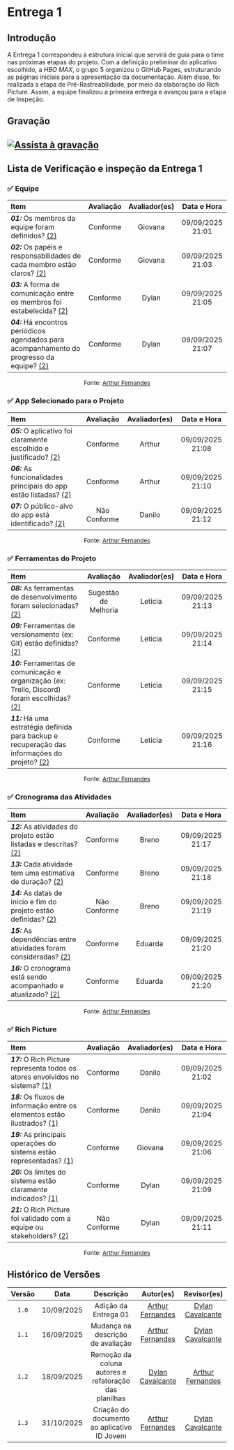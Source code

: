 # Entrega 1

## Introdução

A Entrega 1 correspondeu à estrutura inicial que servirá de guia para o time nas próximas etapas do projeto. Com a definição preliminar do aplicativo escolhido, a *HBO MAX*, o grupo 5 organizou o GitHub Pages, estruturando as páginas iniciais para a apresentação da documentação. Além disso, foi realizada a etapa de Pré-Rastreabilidade, por meio da elaboração do Rich Picture. Assim, a equipe finalizou a primeira entrega e avançou para a etapa de Inspeção.

## Gravação

[![Assista à gravação](https://img.youtube.com/vi/ukdPft-PSpA/0.jpg)](https://youtu.be/ukdPft-PSpA?feature=shared)     
---

## Lista de Verificação e inspeção da Entrega 1

### ✅ Equipe

| Item | Avaliação | Avaliador(es) | Data e Hora |
| :---- | :---: | :---: | :---: |
| ***01:*** Os membros da equipe foram definidos? [(2)](#RP2)| Conforme | Giovana | 09/09/2025 21:01 |
| ***02:*** Os papéis e responsabilidades de cada membro estão claros? [(2)](#RP2) | Conforme | Giovana | 09/09/2025 21:03 |
| ***03:*** A forma de comunicação entre os membros foi estabelecida? [(2)](#RP2) | Conforme | Dylan | 09/09/2025 21:05 |
| ***04:*** Há encontros periódicos agendados para acompanhamento do progresso da equipe? [(2)](#RP2) | Conforme | Dylan | 09/09/2025 21:07 |
<p style="text-align: center; font-size: 10pt;">Fonte: <a href="https://github.com/arthurfernandesj">Arthur Fernandes</a></p>

### ✅ App Selecionado para o Projeto

| Item | Avaliação | Avaliador(es) | Data e Hora |
| :---- | :---: | :---: | :---: |
| ***05:*** O aplicativo foi claramente escolhido e justificado? [(2)](#RP2) | Conforme | Arthur | 09/09/2025 21:08 |
| ***06:*** As funcionalidades principais do app estão listadas? [(2)](#RP2) | Conforme | Arthur | 09/09/2025 21:10 |
| ***07:*** O público-alvo do app está identificado? [(2)](#RP2) | Não Conforme | Danilo | 09/09/2025 21:12 |
<p style="text-align: center; font-size: 10pt;">Fonte: <a href="https://github.com/arthurfernandesj">Arthur Fernandes</a></p>

### ✅ Ferramentas do Projeto

| Item | Avaliação | Avaliador(es) | Data e Hora |
| :---- | :---: | :---: | :---: |
| ***08:*** As ferramentas de desenvolvimento foram selecionadas? [(2)](#RP2) | Sugestão de Melhoria | Leticia | 09/09/2025 21:13 |
| ***09:*** Ferramentas de versionamento (ex: Git) estão definidas? [(2)](#RP2) | Conforme | Leticia | 09/09/2025 21:14 |
| ***10:*** Ferramentas de comunicação e organização (ex: Trello, Discord) foram escolhidas? [(2)](#RP2) | Conforme | Leticia | 09/09/2025 21:15 |
| ***11:*** Há uma estratégia definida para backup e recuperação das informações do projeto? [(2)](#RP2) | Conforme | Leticia | 09/09/2025 21:16 |
<p style="text-align: center; font-size: 10pt;">Fonte: <a href="https://github.com/arthurfernandesj">Arthur Fernandes</a></p>

### ✅ Cronograma das Atividades

| Item | Avaliação | Avaliador(es) | Data e Hora |
| :---- | :---: | :---: | :---: |
| ***12:*** As atividades do projeto estão listadas e descritas? [(2)](#RP2) | Conforme | Breno | 09/09/2025 21:17 |
| ***13:*** Cada atividade tem uma estimativa de duração? [(2)](#RP2) | Conforme | Breno | 09/09/2025 21:18 |
| ***14:*** As datas de início e fim do projeto estão definidas? [(2)](#RP2) | Não Conforme | Breno | 09/09/2025 21:19 |
| ***15:*** As dependências entre atividades foram consideradas? [(2)](#RP2) | Conforme | Eduarda | 09/09/2025 21:20 |
| ***16:*** O cronograma está sendo acompanhado e atualizado? [(2)](#RP2) | Conforme | Eduarda | 09/09/2025 21:20 |
<p style="text-align: center; font-size: 10pt;">Fonte: <a href="https://github.com/arthurfernandesj">Arthur Fernandes</a></p>

### ✅ Rich Picture

| Item | Avaliação | Avaliador(es) | Data e Hora |
| :---- | :---: | :---: | :---: |
| ***17:*** O Rich Picture representa todos os atores envolvidos no sistema? [(1)](#RP1) | Conforme | Danilo | 09/09/2025 21:02 |
| ***18:*** Os fluxos de informação entre os elementos estão ilustrados? [(1)](#RP1) | Conforme | Danilo | 09/09/2025 21:04 |
| ***19:*** As principais operações do sistema estão representadas? [(1)](#RP1) | Conforme | Giovana | 09/09/2025 21:06 |
| ***20:*** Os limites do sistema estão claramente indicados? [(1)](#RP1) | Conforme | Dylan | 09/09/2025 21:09 |
| ***21:*** O Rich Picture foi validado com a equipe ou stakeholders? [(2)](#RP2) | Não Conforme | Dylan | 09/09/2025 21:11 |
<p style="text-align: center; font-size: 10pt;">Fonte: <a href="https://github.com/arthurfernandesj">Arthur Fernandes</a></p>

## Histórico de Versões

| Versão | Data | Descrição | Autor(es) | Revisor(es) |
|:-:|:-:|:-:|:-:|:-:|
| `1.0`  | 10/09/2025 | Adição da Entrega 01 | [Arthur Fernandes](https://github.com/arthurfernandesj) | [Dylan Cavalcante](https://github.com/dylancavalcante) |
| `1.1`  | 16/09/2025 | Mudança na descrição de avaliação | [Arthur Fernandes](https://github.com/arthurfernandesj) | [Dylan Cavalcante](https://github.com/dylancavalcante) |
| `1.2`  | 18/09/2025 | Remoção da coluna autores e refatoração das planilhas | [Dylan Cavalcante](https://github.com/dylancavalcante) | [Arthur Fernandes](https://github.com/arthurfernandesj) |
| `1.3`  | 31/10/2025 | Criação do documento ao aplicativo ID Jovem | [Arthur Fernandes](https://github.com/arthurfernandesj) | [Dylan Cavalcante](https://github.com/dylancavalcante) |



